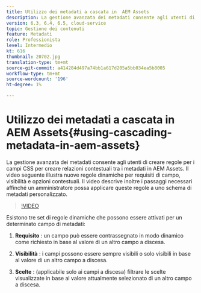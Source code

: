 ```yaml
---
title: Utilizzo dei metadati a cascata in  AEM Assets
description: La gestione avanzata dei metadati consente agli utenti di creare regole per i campi CSS per creare relazioni contestuali tra i metadati in  AEM Assets. Il video seguente illustra nuove regole dinamiche per requisiti di campo, visibilità e opzioni contestuali. Il video descrive inoltre i passaggi necessari affinché un amministratore possa applicare queste regole a uno schema di metadati personalizzato.
version: 6.3, 6.4, 6.5, cloud-service
topic: Gestione dei contenuti
feature: Metadati
role: Professionista
level: Intermedio
kt: 616
thumbnail: 20702.jpg
translation-type: tm+mt
source-git-commit: a414284d497a74bb1a617d205a5bb034ea5b8005
workflow-type: tm+mt
source-wordcount: '196'
ht-degree: 1%

---
```



# Utilizzo dei metadati a cascata in  AEM Assets{#using-cascading-metadata-in-aem-assets}

La gestione avanzata dei metadati consente agli utenti di creare regole per i campi CSS per creare relazioni contestuali tra i metadati in  AEM Assets. Il video seguente illustra nuove regole dinamiche per requisiti di campo, visibilità e opzioni contestuali. Il video descrive inoltre i passaggi necessari affinché un amministratore possa applicare queste regole a uno schema di metadati personalizzato.

>[!VIDEO](https://video.tv.adobe.com/v/20702/?quality=12&learn=on)

Esistono tre set di regole dinamiche che possono essere attivati per un determinato campo di metadati:

1. **Requisito** : un campo può essere contrassegnato in modo dinamico come richiesto in base al valore di un altro campo a discesa.

2. **Visibilità** : i campi possono essere sempre visibili o solo visibili in base al valore di un altro campo a discesa.

3. **Scelte** : (applicabile solo ai campi a discesa) filtrare le scelte visualizzate in base al valore attualmente selezionato di un altro campo a discesa.
